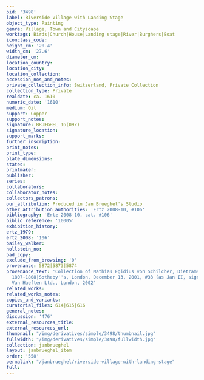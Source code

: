 ```yaml
---
pid: '3498'
label: Riverside Village with Landing Stage
object_type: Painting
genre: Village, Town and Cityscape
worktags: Birds|Church|House|Landing stage|River|Burghers|Boat
iconclass_code:
height_cm: '20.4'
width_cm: '27.6'
diameter_cm:
location_country:
location_city:
location_collection:
accession_nos_and_notes:
private_collection_info: Switzerland, Private Collection
collection_type: Private
realdate: ca. 1610
numeric_date: '1610'
medium: Oil
support: Copper
support_notes:
signature: BRUEGHEL 16(09?)
signature_location:
support_marks:
further_inscription:
print_notes:
print_type:
plate_dimensions:
states:
printmaker:
publisher:
series:
collaborators:
collaborator_notes:
collectors_patrons:
our_attribution: Produced in Jan Brueghel's Studio
other_attribution_authorities: 'Ertz 2008-10, #106'
bibliography: 'Ertz 2008-10, cat. #106'
biblio_reference: '10005'
exhibition_history:
ertz_1979:
ertz_2008: '106'
bailey_walker:
hollstein_no:
bad_copy:
exclude_from_browsing: '0'
provenance: 5872|5873|5874
provenance_text: 'Collection of Mathias Egidius von Schilcher, Dietramszell/Bayer,
  1807-1808|Sotheby''s, London, December 13, 2001, #33 (as Jan II, signed 1611)|Johnny
  Van Haeften Ltd., London, 2002'
related_works:
related_works_notes:
copies_and_variants:
curatorial_files: 614|615|616
general_notes:
discussion: '476'
external_resources_title:
external_resources_url:
thumbnail: "/img/derivatives/simple/3498/thumbnail.jpg"
fullwidth: "/img/derivatives/simple/3498/fullwidth.jpg"
collection: janbrueghel
layout: janbrueghel_item
order: '558'
permalink: "/janbrueghel/riverside-village-with-landing-stage"
full:
---
```

